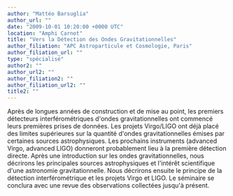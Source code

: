 ```yaml
---
author: "Mattéo Barsuglia"
author_url: ""
date: "2009-10-01 10:20:00 +0000 UTC"
location: "Amphi Carnot"
title: "Vers la Détection des Ondes Gravitationnelles"
author_filiation: "APC Astroparticule et Cosmologie, Paris"
author_filiation_url: ""
type: "spécialisé"
author2: ""
author_url2: ""
author_filiation2: ""
author_filiation_url2: ""
title2: ""
---
```

Après de longues années de construction et de mise au point, les premiers détecteurs interférométriques d'ondes gravitationnelles ont commencé leurs premières prises de données. Les projets Virgo/LIGO ont déjà placé des limites supérieures sur la quantité d'ondes gravitationnelles émises par certaines sources astrophysiques. Les prochains instruments (advanced Virgo, advanced LIGO) donneront probablement lieu à la première détection directe. Après une introduction sur les ondes gravitationnelles, nous décrirons les principales sources astrophysiques et l'intérêt scientifique d'une astronomie gravitationnelle. Nous décrirons ensuite le principe de la détection interférométrique et les projets Virgo et LIGO. Le séminaire se conclura avec une revue des observations collectées jusqu'à présent.
